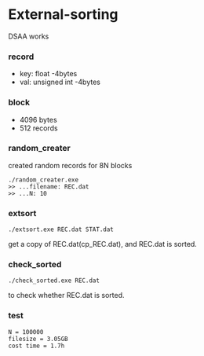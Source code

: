 # External-sorting
DSAA works

### record
- key: float -4bytes
- val: unsigned int -4bytes

### block
- 4096 bytes
- 512 records

### random_creater
created random records for 8N blocks
```shell
./random_creater.exe
>> ...filename: REC.dat
>> ...N: 10
```
### extsort
```shell
./extsort.exe REC.dat STAT.dat
```
get a copy of REC.dat(cp_REC.dat), and REC.dat is sorted.

### check_sorted
```shell
./check_sorted.exe REC.dat
```
to check whether REC.dat is sorted.

### test
```shell
N = 100000
filesize = 3.05GB
cost time = 1.7h
```

